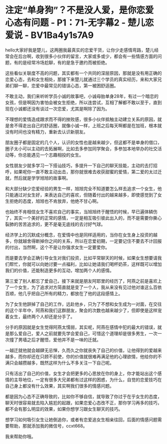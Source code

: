 # 注定“单身狗”？不是没人爱，是你恋爱心态有问题 - P1：71-无字幕2 - 楚儿恋爱说 - BV1Ba4y1s7A9

hello大家好我是楚儿，这两圈我最真实的恋爱干货，让你少走感情弯路，楚儿经常会在后台啊，收到很多小伙伴的留言，大家或多或少，都会有一些情感方面的问题，有的是经常冷场尬聊，有的是急于邀约而被拒绝。

这些看似关联度不高的问题，其实都有一个共同的深层原因，那就是没有用正确的恋爱心态，去和女生相处，那接下来楚儿就通过三个学员的真实经历，来和大家兄弟们聊一聊，恋爱中最常见的错误心态，第一被困舒适圈。

不敢主动，我们来听听学员小诚的故事吧，小诚母胎单身28年，有过一个暗恋的女孩，但是啊因为害怕会被女生拒绝，所以连尝试，互相了解都不敢以至于，直到现在小诚都还没有谈过一次恋爱，尤其是啊除了因为。

不理想的爱情造成跟求而不得的挫败感，很多小伙伴抵触主动建立关系的原因，就是舍不得走出自己的舒适圈，就像小诚一样，上班之后每天啊都是在加班，根本就没有时间也没有精力，重新去认识新朋友。

朋友圈子都是固定的几个人，认识的女性也是越来越少，但这都不是单身的借口，圈子太小可以主动的去拓展啊，比如去多参加同学聚会，多参加本地举办的社交活动等，你总能遇见一个志趣相投的女生。

女性朋友少就多学习一下搭讪技巧，多提升一下自己的聊天技能，主动的去打招呼，如果呢你一直不敢主动出击，那你就很难去收获甜蜜的爱情，第二爱的太过迁就，然后就是学学旭旭的故事啊。

和大部分缺少恋爱经验的男生一样，旭旭完全不知道要怎么样去追求一个女生，他只能通过对女生好，来表达自己的喜欢，但随着付出的越来越多，即使感觉到了女生拒绝的态度，旭旭也不肯放弃，他绝不甘心啊。

也始终不肯相信女生不喜欢自己的事实，当旭旭终于醒悟的时候，早已遍体鳞伤了，其实一个美好的正常的感情，一定是相互吸引彼此出入的，而不是需要你撕心裂肺的苦苦追求的，更不是毫无底线的去讨好气球。

经济学上的沉默成分概念，在爱情中也是同样适用的，当你在女生身上投资的越多，你就越舍得断掉你之间的关系，所以在恋爱初期，一定要记住不要去不计回报的付出，当然啊，这个不是让你强求女生一定要爱你。

而是要去学会正确引导女生对我们投资，比如平常聊天的时候，如果女生想要请我们帮忙，你就可以向她讨要一点福利，比如让她请我们喝杯奶茶，这样既可以增加我们的价值，还能制造更多的互动，增加两个人的感情。

第三爱了别人都忘了爱自己，接下来就是朋友阿耶里的经历了，阿燕之前是喜欢上了一个女生，为了追求对方简直就是变了一个人，我从来没有见过他对谁这么百依百顺，他几乎把自己所有的精力，都放在了他的这段感情上。

为了女生他辞掉了自己的工作，远赴他乡，只为了不想和女生成为一对面，在交往的这个半年中，阿燕和我们这群朋友，聚会的次数也越来越少了，但即使是这样宠着女生，最终两个人却还是分手了。

分手的原因就是女生觉得阿燕太懦弱，其实呢，阿燕在感情中犯的最大的错误，就是那么爱自己，爱人之前就要先学会爱自己，可惜这个道理却是很多男生，一次一次撞了男墙之后才醒悟，爱他并不是一味的迁就。

一越迁就他就会越肆无忌惮，久而久之你就丧失了自己的价值，让他得到的爱越来越多，而你却还在只顾不前使，你的价值就很难再满足他的心理欲情，他给你的不满只会越攒越多，既然这样为什么不多关注一下自己呢。

只有活出了自己的价值，女生才会把更多的心思放在你的身上，你才能站出这个感情的主导地位，一定有很多大兄弟都有过这样的困惑，为什么，自觉的恋爱技巧在自己身上都没有什么效果，其实啊我们很多的情感问题。

都是因为心态不正确导致的，比如你不够自信，就导致了你过于在乎女生的态度，聊天时很容易就去陷入尴尬的起跟，如果恋爱心态改不正，那你学习再多的技巧，都不会有那么明显的效果，如果你想学习跟女生聊天的技巧。

想学习如何吸引女生让她倒追你，或者有恋爱追女生相亲往回，后面的情感问题需要帮助，那就添加我的微信号，ccxt668。

我来帮助你哦。
